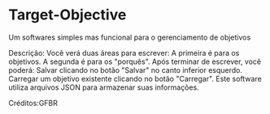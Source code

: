 # Target-Objective
Um softwares simples mas funcional para o gerenciamento de objetivos

Descrição: Você verá duas áreas para escrever:
A primeira é para os objetivos.
A segunda é para os "porquês".
Após terminar de escrever, você poderá:
Salvar clicando no botão "Salvar" no canto inferior esquerdo.
Carregar um objetivo existente clicando no botão "Carregar".
Este software utiliza arquivos JSON para armazenar suas informações.

Créditos:GFBR
